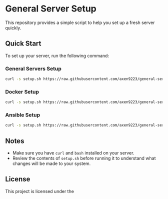 # General Server Setup

This repository provides a simple script to help you set up a fresh server quickly.

## Quick Start

To set up your server, run the following command:

### General Servers Setup
```sh
curl -s setup.sh https://raw.githubusercontent.com/axen9223/general-server-setup/main/setup.sh | bash
```

### Docker Setup
```sh
curl -s setup.sh https://raw.githubusercontent.com/axen9223/general-server-setup/main/docker-setup.sh | bash
```

### Ansible Setup
```sh
curl -s setup.sh https://raw.githubusercontent.com/axen9223/general-server-setup/main/ansible-setup.sh | bash
```

## Notes

- Make sure you have `curl` and `bash` installed on your server.
- Review the contents of `setup.sh` before running it to understand what changes will be made to your system.

## License

This project is licensed under the